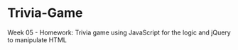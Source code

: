 # Trivia-Game
Week 05 - Homework: Trivia game using JavaScript for the logic and jQuery to manipulate HTML

